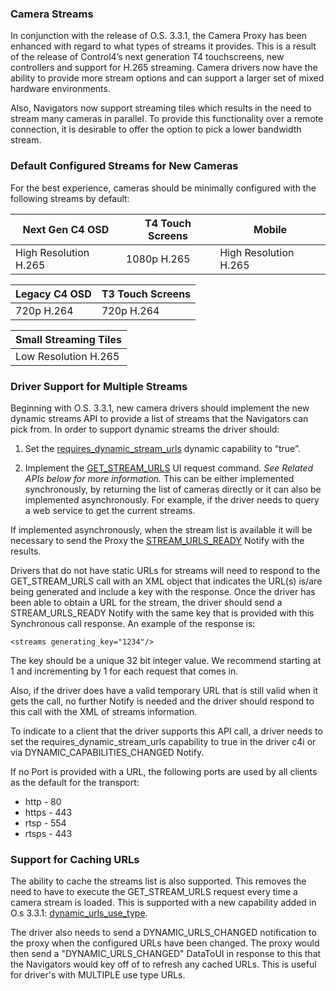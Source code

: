 

### Camera Streams

In conjunction with the release of O.S. 3.3.1, the Camera Proxy has been enhanced with regard to what types of streams it provides. This is a result of the release of Control4’s next generation T4 touchscreens, new controllers and support for H.265 streaming. Camera drivers now have the ability to provide more stream options and can support a larger set of mixed hardware environments.

Also, Navigators now support streaming tiles which results in the need to stream many cameras in parallel. To provide this functionality over a remote connection, it is desirable to offer the option to pick a lower bandwidth stream.


### Default Configured Streams for New Cameras

For the best experience, cameras should be minimally configured with the following streams by default:

| Next Gen C4 OSD | T4 Touch Screens | Mobile|
| --- | --- | --- |
|High Resolution H.265| 1080p H.265| High Resolution H.265|

| Legacy C4 OSD | T3 Touch Screens |
| --- | --- |
| 720p H.264| 720p H.264|

|Small Streaming Tiles|
| --- |
| Low Resolution H.265|


### Driver Support for Multiple Streams

Beginning with O.S. 3.3.1, new camera drivers should implement the new dynamic streams API to provide a list of streams that the  Navigators can pick from. In order to support dynamic streams the driver should:

1. Set the [requires\_dynamic\_stream\_urls][1] dynamic capability to “true”.

2. Implement the [GET\_STREAM\_URLS][2] UI request command. _See Related APIs below for more information._ This can be either implemented synchronously, by returning the list of cameras directly or it can also be implemented asynchronously. For example, if the driver needs to query a web service to get the current streams.

If implemented asynchronously, when the stream list is available it will be necessary to send the Proxy the [STREAM\_URLS\_READY][3] Notify with the results. 

Drivers that do not have static URLs for streams will need to respond to the GET\_STREAM\_URLS call with an XML object that indicates the URL(s) is/are being generated and include a key with the response.  Once the driver has been able to obtain a URL for the stream, the driver should send a STREAM\_URLS\_READY Notify with the same key that is provided with this Synchronous call response.  An example of the response is:

`<streams generating_key="1234"/>`

The key should be a unique 32 bit integer value.  We recommend starting at 1 and incrementing by 1 for each request that comes in.

Also, if the driver does have a valid temporary URL that is still valid when it gets the call, no further Notify is needed and the driver should respond to this call with the XML of streams information.

To indicate to a client that the driver supports this API call, a driver needs to set the requires\_dynamic\_stream\_urls capability to true in the driver c4i or via DYNAMIC\_CAPABILITIES\_CHANGED Notify.

If no Port is provided with a URL, the following ports are used by all clients as the default for the transport:

- http - 80
- https - 443
- rtsp - 554
- rtsps - 443


### Support for Caching  URLs

The ability to cache the streams list is also supported. This removes the need to have to execute the GET\_STREAM\_URLS request every time a camera stream is loaded. This is supported with a new capability added in O.s 3.3.1: [dynamic\_urls\_use\_type][4]. 

The driver also needs to send a DYNAMIC\_URLS\_CHANGED notification to the proxy when the configured URLs have been changed. The proxy would then send a "DYNAMIC\_URLS\_CHANGED" DataToUI in response to this that the Navigators would key off of to refresh any cached URLs. This is useful for driver's with MULTIPLE use type URLs.






[1]:	https://snap-one.github.io/docs-driverworks-proxy-protocol-3.3.1-beta/#requires_dynamic_stream_urls
[2]:	https://snap-one.github.io/docs-driverworks-proxy-protocol-3.3.1-beta/#get-stream-urls
[3]:	https://snap-one.github.io/docs-driverworks-proxy-protocol-3.3.1-beta/#stream_urls_ready
[4]:	https://snap-one.github.io/docs-driverworks-proxy-protocol-3.3.1-beta/#dynamic_urls_use_type